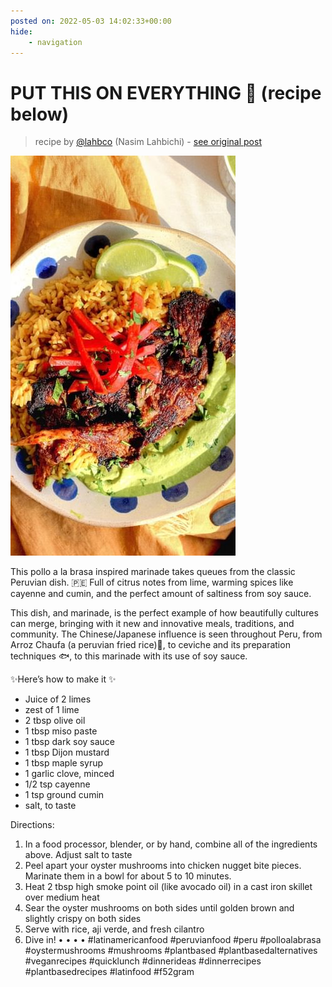 ```yaml
---
posted on: 2022-05-03 14:02:33+00:00
hide:
    - navigation
---
```


# PUT THIS ON EVERYTHING 🫦 (recipe below) 

> recipe by [@lahbco](https://www.instagram.com/lahbco/) 
(Nasim Lahbichi) - [see original post](https://instagram.com/p/CdGTWBclOVk)

![](../img/lahbco_03-05-2022_1405.png)


This pollo a la brasa inspired marinade takes queues from the classic Peruvian dish. 🇵🇪 Full of citrus notes from lime, warming spices like cayenne and cumin, and the perfect amount of saltiness from soy sauce.

This dish, and marinade, is the perfect example of how beautifully cultures can merge, bringing with it new and innovative meals, traditions, and community. The Chinese/Japanese influence is seen throughout Peru, from Arroz Chaufa (a peruvian fried rice)🍛, to ceviche and its preparation techniques 🐟, to this marinade with its use of soy sauce.

✨Here’s how to make it ✨
- Juice of 2 limes
- zest of 1 lime
- 2 tbsp olive oil
- 1 tbsp miso paste
- 1 tbsp dark soy sauce
- 1 tbsp Dijon mustard
- 1 tbsp maple syrup
- 1 garlic clove, minced
- 1/2 tsp cayenne
- 1 tsp ground cumin
- salt, to taste

Directions:
1. In a food processor, blender, or by hand, combine all of the ingredients above. Adjust salt to taste
2. Peel apart your oyster mushrooms into chicken nugget bite pieces. Marinate them in a bowl for about 5 to 10 minutes.
3. Heat 2 tbsp high smoke point oil (like avocado oil) in a cast iron skillet over medium heat
4. Sear the oyster mushrooms on both sides until golden brown and slightly crispy on both sides
5. Serve with rice, aji verde, and fresh cilantro
6. Dive in!
•
•
•
•
\#latinamericanfood \#peruvianfood \#peru \#polloalabrasa \#oystermushrooms \#mushrooms \#plantbased \#plantbasedalternatives \#veganrecipes \#quicklunch \#dinnerideas \#dinnerrecipes \#plantbasedrecipes \#latinfood \#f52gram 